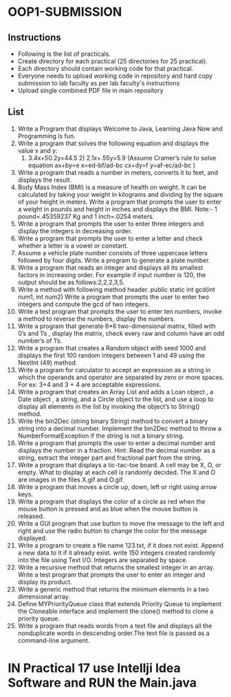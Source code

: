 
# OOP1-SUBMISSION

## Instructions
- Following is the list of practicals.
- Create directory for each practical (25 directories for 25 practical).
- Each directory should contain working code for that practical.
- Everyone needs to upload working code in repository and hard copy submission to lab faculty as per lab faculty's instructions
- Upload single combined PDF file in main repository

## List
1. Write a Program that displays Welcome to Java, Learning Java Now and Programming is fun.
2. Write a program that solves the following equation and displays the value x and y:
   1) 3.4x+50.2y=44.5 2) 2.1x+.55y=5.9 (Assume Cramer’s rule to solve equation ax+by=e x=ed-bf/ad-bc cx+dy=f y=af-ec/ad-bc )
3. Write a program that reads a number in meters, converts it to feet, and displays the result.
4. Body Mass Index (BMI) is a measure of health on weight. It can be calculated by taking your weight in kilograms and dividing by the square of your height    in meters. Write a program that prompts the user to enter a weight in pounds and height in inches and displays the BMI.
   Note:- 1 pound=.45359237 Kg and 1 inch=.0254 meters.
5. Write a program that prompts the user to enter three integers and display the integers in decreasing order.
6. Write a program that prompts the user to enter a letter and check whether a letter is a vowel or constant.
7. Assume a vehicle plate number consists of three uppercase letters followed by four digits. Write a program to generate a plate number.
8. Write a program that reads an integer and displays all its smallest factors in increasing order. For example if input number is 120, the output should be    as follows:2,2,2,3,5.
9. Write a method with following method header.
   public static int gcd(int num1, int num2)
   Write a program that prompts the user to enter two integers and compute the gcd of two integers.
10. Write a test program that prompts the user to enter ten numbers, invoke a method to reverse the numbers, display the numbers.
11. Write a program that generate 6*6 two-dimensional matrix, filled with 0’s and 1’s , display the matrix, check every raw and column have an odd number’s       of 1’s.
12. Write a program that creates a Random object with seed 1000 and displays the first 100 random integers between 1 and 49 using the NextInt (49) method.
13. Write a program for calculator to accept an expression as a string in which the operands and operator are separated by zero or more spaces.
    For ex: 3+4 and 3 + 4 are acceptable expressions.
14. Write a program that creates an Array List and adds a Loan object , a Date object , a string, and a Circle object to the list, and use a loop to display     all elements in the list by invoking the object’s to String() method.
15. Write the bin2Dec (string binary String) method to convert a binary string into a decimal number. Implement the bin2Dec method to throw a                     NumberFormatException if the string is not a binary string.
16. Write a program that prompts the user to enter a decimal number and displays the number in a fraction.
    Hint: Read the decimal number as a string, extract the integer part and fractional part from the string.
17. Write a program that displays a tic-tac-toe board. A cell may be X, O, or empty. What to display at each cell is randomly decided. The X and O are images in the files X.gif and O.gif.
18. Write a program that moves a circle up, down, left or right using arrow keys.
19. Write a program that displays the color of a circle as red when the mouse button is pressed and as blue when the mouse button is released.
20. Write a GUI program that use button to move the message to the left and right and use the radio button to change the color for the message displayed.
21. Write a program to create a file name 123.txt, if it does not exist. Append a new data to it if it already exist. write 150 integers created randomly         into the file using Text I/O. Integers are separated by space.
22. Write a recursive method that returns the smallest integer in an array. Write a test program that prompts the user to enter an integer and display its       product.
23. Write a generic method that returns the minimum elements in a two dimensional array.
24. Define MYPriorityQueue class that extends Priority Queue to implement the Cloneable interface and implement the clone() method to clone a priority queue.
25. Write a program that reads words from a text file and displays all the nonduplicate words in descending order.The text file is passed as a command-line argument.








# IN Practical 17 use Intellji Idea Software and RUN the Main.java  
